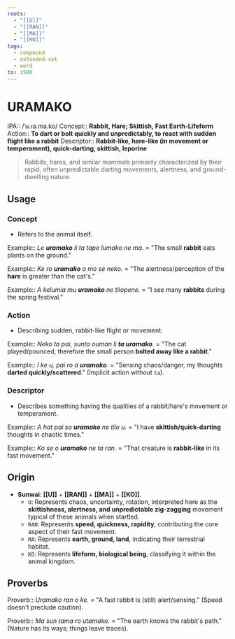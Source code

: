 ```yaml
---
roots:
  - "[[U]]"
  - "[[RAN]]"
  - "[[MA]]"
  - "[[KO]]"
tags:
  - compound
  - extended-set
  - word
to: 1500
---
```


# URAMAKO

IPA::				/ˈu.ɾa.ma.ko/
Concept::		**Rabbit, Hare; Skittish, Fast Earth-Lifeform**
Action::		**To dart or bolt quickly and unpredictably, to react with sudden flight like a rabbit**
Descriptor::	**Rabbit-like, hare-like (in movement or temperament), quick-darting, skittish, leporine**

> Rabbits, hares, and similar mammals primarily characterized by their rapid, often unpredictable darting movements, alertness, and ground-dwelling nature. 

## Usage

### Concept
*   Refers to the animal itself.

Example::   *Le **uramako** li ta tape lumako ne ma.* = "The small **rabbit** eats plants on the ground."

Example::   *Ke ro **uramako** o mo se neko.* = "The alertness/perception of the **hare** is greater than the cat's."

Example::   *A kelumia mu **uramako** ne tilopene.* = "I see many **rabbits** during the spring festival."

### Action
*   Describing sudden, rabbit-like flight or movement.

Example::   *Neko ta pai, sunta ouman li **ta uramako**.* = "The cat played/pounced, therefore the small person **bolted away like a rabbit**."

Example::   *I ke u, pai ro a **uramako**.* = "Sensing chaos/danger, my thoughts **darted quickly/scattered**." (Implicit action without `ta`).

### Descriptor
*   Describes something having the qualities of a rabbit/hare's movement or temperament.

Example::   *A hat pai so **uramako** ne tilo u.* = "I have **skittish/quick-darting** thoughts in chaotic times."

Example::   *Ko se o **uramako** ne ta ran.* = "That creature is **rabbit-like** in its fast movement."

## Origin

-   **Sunwai**: **[[U]]** + **[[RAN]]** + **[[MA]]** + **[[KO]]**.
    *   `U`: Represents chaos, uncertainty, rotation, interpreted here as the **skittishness, alertness, and unpredictable zig-zagging** movement typical of these animals when startled.
    *   `RAN`: Represents **speed, quickness, rapidity**, contributing the core aspect of their fast movement.
    *   `MA`: Represents **earth, ground, land**, indicating their terrestrial habitat.
    *   `KO`: Represents **lifeform, biological being**, classifying it within the animal kingdom.

## Proverbs

Proverb:: *Uramako ran o ke.* = "A fast rabbit is (still) alert/sensing." (Speed doesn't preclude caution).

Proverb:: *Ma sun tama ro utamako.* = "The earth knows the rabbit's path." (Nature has its ways; things leave traces).